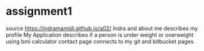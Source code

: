 # assignment1

source <https://indramamidi.github.io/a02/>
Indra and about me  describes my profile
My Application describes if a person is under weight or overweight using bmi calculator
contact page connects to my git and bitbucket pages 
